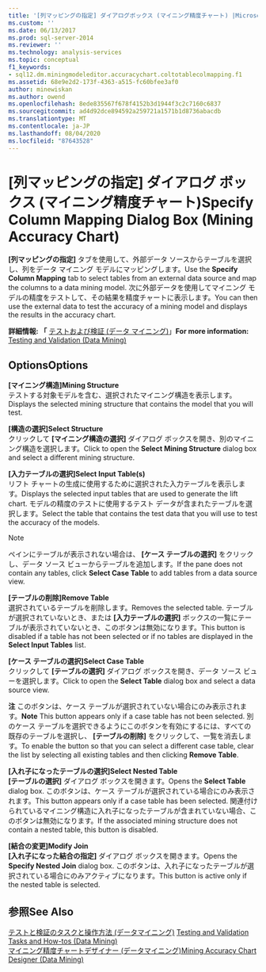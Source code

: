 ```yaml
---
title: '[列マッピングの指定] ダイアログボックス (マイニング精度チャート) |Microsoft Docs'
ms.custom: ''
ms.date: 06/13/2017
ms.prod: sql-server-2014
ms.reviewer: ''
ms.technology: analysis-services
ms.topic: conceptual
f1_keywords:
- sql12.dm.miningmodeleditor.accuracychart.coltotablecolmapping.f1
ms.assetid: 68e9e2d2-173f-4363-a515-fc60bfee3af0
author: minewiskan
ms.author: owend
ms.openlocfilehash: 8ede835567f678f4152b3d1944f3c2c7160c6837
ms.sourcegitcommit: ad4d92dce894592a259721a1571b1d8736abacdb
ms.translationtype: MT
ms.contentlocale: ja-JP
ms.lasthandoff: 08/04/2020
ms.locfileid: "87643528"
---
```

# <a name="specify-column-mapping-dialog-box-mining-accuracy-chart"></a><span data-ttu-id="ff30b-102">[列マッピングの指定] ダイアログ ボックス (マイニング精度チャート)</span><span class="sxs-lookup"><span data-stu-id="ff30b-102">Specify Column Mapping Dialog Box (Mining Accuracy Chart)</span></span>
  <span data-ttu-id="ff30b-103">**[列マッピングの指定]** タブを使用して、外部データ ソースからテーブルを選択し、列をデータ マイニング モデルにマッピングします。</span><span class="sxs-lookup"><span data-stu-id="ff30b-103">Use the **Specify Column Mapping** tab to select tables from an external data source and map the columns to a data mining model.</span></span> <span data-ttu-id="ff30b-104">次に外部データを使用してマイニング モデルの精度をテストして、その結果を精度チャートに表示します。</span><span class="sxs-lookup"><span data-stu-id="ff30b-104">You can then use the external data to test the accuracy of a mining model and displays the results in the accuracy chart.</span></span>  
  
 <span data-ttu-id="ff30b-105">**詳細情報: 「** [テストおよび検証 &#40;データ マイニング&#41;](data-mining/testing-and-validation-data-mining.md)」</span><span class="sxs-lookup"><span data-stu-id="ff30b-105">**For more information:** [Testing and Validation &#40;Data Mining&#41;](data-mining/testing-and-validation-data-mining.md)</span></span>  
  
## <a name="options"></a><span data-ttu-id="ff30b-106">Options</span><span class="sxs-lookup"><span data-stu-id="ff30b-106">Options</span></span>  
 <span data-ttu-id="ff30b-107">**[マイニング構造]**</span><span class="sxs-lookup"><span data-stu-id="ff30b-107">**Mining Structure**</span></span>  
 <span data-ttu-id="ff30b-108">テストする対象モデルを含む、選択されたマイニング構造を表示します。</span><span class="sxs-lookup"><span data-stu-id="ff30b-108">Displays the selected mining structure that contains the model that you will test.</span></span>  
  
 <span data-ttu-id="ff30b-109">**[構造の選択]**</span><span class="sxs-lookup"><span data-stu-id="ff30b-109">**Select Structure**</span></span>  
 <span data-ttu-id="ff30b-110">クリックして **[マイニング構造の選択]** ダイアログ ボックスを開き、別のマイニング構造を選択します。</span><span class="sxs-lookup"><span data-stu-id="ff30b-110">Click to open the **Select Mining Structure** dialog box and select a different mining structure.</span></span>  
  
 <span data-ttu-id="ff30b-111">**[入力テーブルの選択]**</span><span class="sxs-lookup"><span data-stu-id="ff30b-111">**Select Input Table(s)**</span></span>  
 <span data-ttu-id="ff30b-112">リフト チャートの生成に使用するために選択された入力テーブルを表示します。</span><span class="sxs-lookup"><span data-stu-id="ff30b-112">Displays the selected input tables that are used to generate the lift chart.</span></span> <span data-ttu-id="ff30b-113">モデルの精度のテストに使用するテスト データが含まれたテーブルを選択します。</span><span class="sxs-lookup"><span data-stu-id="ff30b-113">Select the table that contains the test data that you will use to test the accuracy of the models.</span></span>  
  
> [!NOTE]  
>  <span data-ttu-id="ff30b-114">ペインにテーブルが表示されない場合は、 **[ケース テーブルの選択]** をクリックし、データ ソース ビューからテーブルを追加します。</span><span class="sxs-lookup"><span data-stu-id="ff30b-114">If the pane does not contain any tables, click **Select Case Table** to add tables from a data source view.</span></span>  
  
 <span data-ttu-id="ff30b-115">**[テーブルの削除]**</span><span class="sxs-lookup"><span data-stu-id="ff30b-115">**Remove Table**</span></span>  
 <span data-ttu-id="ff30b-116">選択されているテーブルを削除します。</span><span class="sxs-lookup"><span data-stu-id="ff30b-116">Removes the selected table.</span></span> <span data-ttu-id="ff30b-117">テーブルが選択されていないとき、または **[入力テーブルの選択]** ボックスの一覧にテーブルが表示されていないとき、このボタンは無効になります。</span><span class="sxs-lookup"><span data-stu-id="ff30b-117">This button is disabled if a table has not been selected or if no tables are displayed in the **Select Input Tables** list.</span></span>  
  
 <span data-ttu-id="ff30b-118">**[ケース テーブルの選択]**</span><span class="sxs-lookup"><span data-stu-id="ff30b-118">**Select Case Table**</span></span>  
 <span data-ttu-id="ff30b-119">クリックして **[テーブルの選択]** ダイアログ ボックスを開き、データ ソース ビューを選択します。</span><span class="sxs-lookup"><span data-stu-id="ff30b-119">Click to open the **Select Table** dialog box and select a data source view.</span></span>  
  
 <span data-ttu-id="ff30b-120">**注** このボタンは、ケース テーブルが選択されていない場合にのみ表示されます。</span><span class="sxs-lookup"><span data-stu-id="ff30b-120">**Note** This button appears only if a case table has not been selected.</span></span> <span data-ttu-id="ff30b-121">別のケース テーブルを選択できるようにこのボタンを有効にするには、すべての既存のテーブルを選択し、 **[テーブルの削除]** をクリックして、一覧を消去します。</span><span class="sxs-lookup"><span data-stu-id="ff30b-121">To enable the button so that you can select a different case table, clear the list by selecting all existing tables and then clicking **Remove Table**.</span></span>  
  
 <span data-ttu-id="ff30b-122">**[入れ子になったテーブルの選択]**</span><span class="sxs-lookup"><span data-stu-id="ff30b-122">**Select Nested Table**</span></span>  
 <span data-ttu-id="ff30b-123">**[テーブルの選択]** ダイアログ ボックスを開きます。</span><span class="sxs-lookup"><span data-stu-id="ff30b-123">Opens the **Select Table** dialog box.</span></span> <span data-ttu-id="ff30b-124">このボタンは、ケース テーブルが選択されている場合にのみ表示されます。</span><span class="sxs-lookup"><span data-stu-id="ff30b-124">This button appears only if a case table has been selected.</span></span> <span data-ttu-id="ff30b-125">関連付けられているマイニング構造に入れ子になったテーブルが含まれていない場合、このボタンは無効になります。</span><span class="sxs-lookup"><span data-stu-id="ff30b-125">If the associated mining structure does not contain a nested table, this button is disabled.</span></span>  
  
 <span data-ttu-id="ff30b-126">**[結合の変更]**</span><span class="sxs-lookup"><span data-stu-id="ff30b-126">**Modify Join**</span></span>  
 <span data-ttu-id="ff30b-127">**[入れ子になった結合の指定]** ダイアログ ボックスを開きます。</span><span class="sxs-lookup"><span data-stu-id="ff30b-127">Opens the **Specify Nested Join** dialog box.</span></span> <span data-ttu-id="ff30b-128">このボタンは、入れ子になったテーブルが選択されている場合にのみアクティブになります。</span><span class="sxs-lookup"><span data-stu-id="ff30b-128">This button is active only if the nested table is selected.</span></span>  
  
## <a name="see-also"></a><span data-ttu-id="ff30b-129">参照</span><span class="sxs-lookup"><span data-stu-id="ff30b-129">See Also</span></span>  
 <span data-ttu-id="ff30b-130">[テストと検証のタスクと操作方法 &#40;データマイニング&#41;](data-mining/testing-and-validation-tasks-and-how-tos-data-mining.md) </span><span class="sxs-lookup"><span data-stu-id="ff30b-130">[Testing and Validation Tasks and How-tos &#40;Data Mining&#41;](data-mining/testing-and-validation-tasks-and-how-tos-data-mining.md) </span></span>  
 [<span data-ttu-id="ff30b-131">マイニング精度チャートデザイナー &#40;データマイニング&#41;</span><span class="sxs-lookup"><span data-stu-id="ff30b-131">Mining Accuracy Chart Designer &#40;Data Mining&#41;</span></span>](mining-accuracy-chart-designer-data-mining.md)  
  
  
